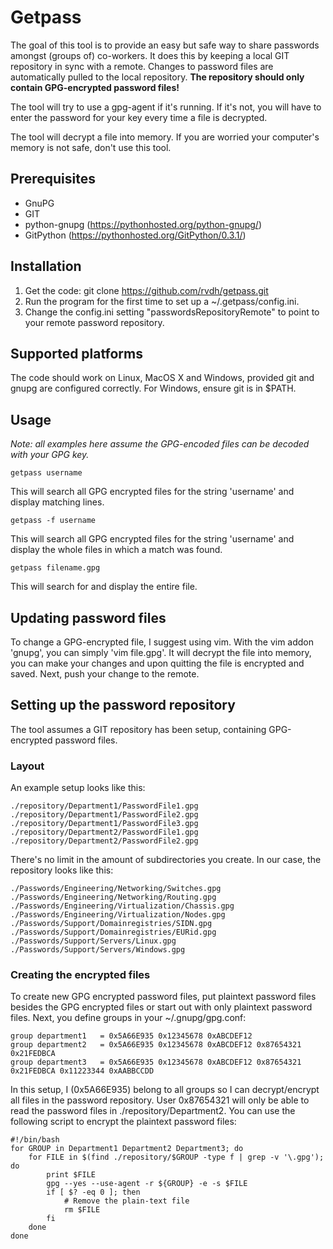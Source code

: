 # Getpass
The goal of this tool is to provide an easy but safe way to share passwords amongst (groups of) co-workers.
It does this by keeping a local GIT repository in sync with a remote. Changes to password files are automatically pulled to the local repository.
**The repository should only contain GPG-encrypted password files!**

The tool will try to use a gpg-agent if it's running. If it's not, you will have to enter the password for your key every time a file is decrypted.

The tool will decrypt a file into memory. If you are worried your computer's memory is not safe, don't use this tool.

## Prerequisites
* GnuPG
* GIT
* python-gnupg (https://pythonhosted.org/python-gnupg/)
* GitPython (https://pythonhosted.org/GitPython/0.3.1/)

## Installation
1. Get the code: git clone https://github.com/rvdh/getpass.git
2. Run the program for the first time to set up a ~/.getpass/config.ini. 
3. Change the config.ini setting "passwordsRepositoryRemote" to point to your remote password repository.

## Supported platforms
The code should work on Linux, MacOS X and Windows, provided git and gnupg are configured correctly. 
For Windows, ensure git is in $PATH.

## Usage
*Note: all examples here assume the GPG-encoded files can be decoded with your GPG key.*

```
getpass username
```
This will search all GPG encrypted files for the string 'username' and display matching lines.

```
getpass -f username
```
This will search all GPG encrypted files for the string 'username' and display the whole files in which a match was found.

```
getpass filename.gpg
```
This will search for and display the entire file.

## Updating password files
To change a GPG-encrypted file, I suggest using vim. With the vim addon 'gnupg', you can simply 'vim file.gpg'. It will decrypt the file into memory, you can make your changes and upon quitting the file is encrypted and saved. Next, push your change to the remote.

## Setting up the password repository
The tool assumes a GIT repository has been setup, containing GPG-encrypted password files. 
### Layout
An example setup looks like this:
```
./repository/Department1/PasswordFile1.gpg
./repository/Department1/PasswordFile2.gpg
./repository/Department1/PasswordFile3.gpg
./repository/Department2/PasswordFile1.gpg
./repository/Department2/PasswordFile2.gpg
```
There's no limit in the amount of subdirectories you create. In our case, the repository looks like this:
```
./Passwords/Engineering/Networking/Switches.gpg
./Passwords/Engineering/Networking/Routing.gpg
./Passwords/Engineering/Virtualization/Chassis.gpg
./Passwords/Engineering/Virtualization/Nodes.gpg
./Passwords/Support/Domainregistries/SIDN.gpg
./Passwords/Support/Domainregistries/EURid.gpg
./Passwords/Support/Servers/Linux.gpg
./Passwords/Support/Servers/Windows.gpg
```
### Creating the encrypted files
To create new GPG encrypted password files, put plaintext password files besides the GPG encrypted files or start out with only plaintext password files.
Next, you define groups in your ~/.gnupg/gpg.conf:
```
group department1   = 0x5A66E935 0x12345678 0xABCDEF12
group department2   = 0x5A66E935 0x12345678 0xABCDEF12 0x87654321 0x21FEDBCA
group department3   = 0x5A66E935 0x12345678 0xABCDEF12 0x87654321 0x21FEDBCA 0x11223344 0xAABBCCDD
```
In this setup, I (0x5A66E935) belong to all groups so I can decrypt/encrypt all files in the password repository. User 0x87654321 will only be able to read the password files in ./repository/Department2.
You can use the following script to encrypt the plaintext password files:
```
#!/bin/bash
for GROUP in Department1 Department2 Department3; do
    for FILE in $(find ./repository/$GROUP -type f | grep -v '\.gpg'); do
        print $FILE
        gpg --yes --use-agent -r ${GROUP} -e -s $FILE
        if [ $? -eq 0 ]; then
            # Remove the plain-text file
            rm $FILE
        fi
    done
done
```
